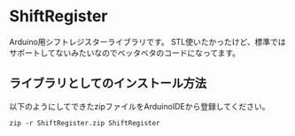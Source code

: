 # ShiftRegister

Arduino用シフトレジスターライブラリです。
STL使いたかったけど、標準ではサポートしてないみたいなのでベッタベタのコードになってます。

## ライブラリとしてのインストール方法
以下のようにしてできたzipファイルをArduinoIDEから登録してください。
```
zip -r ShiftRegister.zip ShiftRegister
```

